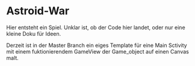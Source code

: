 # Astroid-War

Hier entsteht ein Spiel.
Unklar ist, ob der Code hier landet, oder nur eine kleine Doku für Ideen.

Derzeit ist in der Master Branch ein eiges Template für eine Main Sctivity mit einem fuktionierendem GameView der Game_object auf einen Canvas malt.
